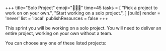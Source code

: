 +++
title="Solo Project"
emoji="🧑🏿‍🔧"
time=45
tasks = [
    "Pick a project to work on on your own.",
    "Start working on a solo project.",
]
[build]
  render = 'never'
  list = 'local'
  publishResources = false
+++

This sprint you will be working on a solo project. You will need to deliver an entire project, working on your own without a team.

You can choose any one of these listed projects:

